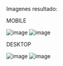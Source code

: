 Imagenes resultado:

MOBILE

![image](https://github.com/user-attachments/assets/571a48bc-86a7-4fe1-af03-32f6ecc6ffdd)
![image](https://github.com/user-attachments/assets/77c760f3-c5e6-4910-ab1d-4c1828a30d03)


DESKTOP

![image](https://github.com/user-attachments/assets/defd1294-962b-4dab-bb70-24ad7d6991c3)
![image](https://github.com/user-attachments/assets/887ed275-9d0c-433d-94f8-17beb2e6a68a)
